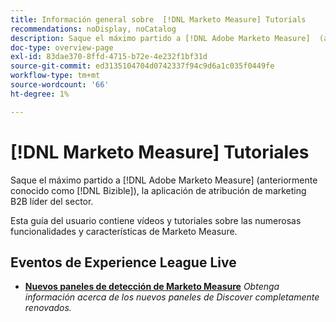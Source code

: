```yaml
---
title: Información general sobre  [!DNL Marketo Measure] Tutorials
recommendations: noDisplay, noCatalog
description: Saque el máximo partido a [!DNL Adobe Marketo Measure]  (anteriormente conocido como [!DNL Bizible]), la aplicación de atribución de marketing B2B líder del sector.
doc-type: overview-page
exl-id: 83dae370-8ffd-4715-b72e-4e232f1bf31d
source-git-commit: ed3135104704d0742337f94c9d6a1c035f0449fe
workflow-type: tm+mt
source-wordcount: '66'
ht-degree: 1%

---
```


# [!DNL Marketo Measure] Tutoriales

Saque el máximo partido a [!DNL Adobe Marketo Measure] (anteriormente conocido como [!DNL Bizible]), la aplicación de atribución de marketing B2B líder del sector.

Esta guía del usuario contiene vídeos y tutoriales sobre las numerosas funcionalidades y características de Marketo Measure.

<div id="recs-overview-body-1"></div>
<div id="recs-overview-body-2"></div>
<div id="recs-overview-body-3"></div>
<div id="recs-overview-body-4"></div>
<div id="recs-overview-body-5"></div>
<div id="recs-overview-body-6"></div>

## Eventos de Experience League Live

* **[Nuevos paneles de detección de Marketo Measure](https://experienceleague.adobe.com/es/docs/events/experience-league-live-recordings/episodes/exl-live-episode-04-18-24)**
  *Obtenga información acerca de los nuevos paneles de Discover completamente renovados.*
